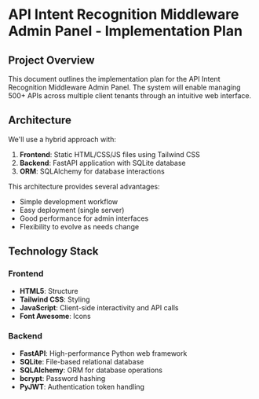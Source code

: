 # API Intent Recognition Middleware Admin Panel - Implementation Plan

## Project Overview

This document outlines the implementation plan for the API Intent Recognition Middleware Admin Panel. The system will enable managing 500+ APIs across multiple client tenants through an intuitive web interface.

## Architecture

We'll use a hybrid approach with:

1. **Frontend**: Static HTML/CSS/JS files using Tailwind CSS
2. **Backend**: FastAPI application with SQLite database
3. **ORM**: SQLAlchemy for database interactions

This architecture provides several advantages:
- Simple development workflow
- Easy deployment (single server)
- Good performance for admin interfaces
- Flexibility to evolve as needs change

## Technology Stack

### Frontend
- **HTML5**: Structure
- **Tailwind CSS**: Styling
- **JavaScript**: Client-side interactivity and API calls
- **Font Awesome**: Icons

### Backend
- **FastAPI**: High-performance Python web framework
- **SQLite**: File-based relational database
- **SQLAlchemy**: ORM for database operations
- **bcrypt**: Password hashing
- **PyJWT**: Authentication token handling
